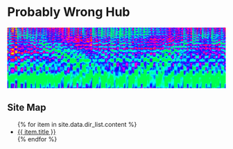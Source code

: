 # Probably Wrong Hub

![Spectrum Banner](/images/spectrum_banner.png)<br/>

## Site Map

<ul>
   {% for item in site.data.dir_list.content %}
      <li><a href="{{ item.url }}">{{ item.title }}</a></li>
   {% endfor %}
</ul>